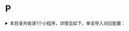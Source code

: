 # P
<details>
<summary>
本目录共收录1个小程序，详情见如下，单击导入对应配置：
</summary>

- [PP停车](https://quantumult.app/x/open-app/add-resource?remote-resource=%7B%22filter_remote%22%3A%20%5B%22https%3A%2F%2Fraw.githubusercontent.com%2Fzirawell%2FR-Store%2Fmain%2FRule%2FQuanX%2FAdblock%2FApplet%2FWechat%2FP%2FPP%E5%81%9C%E8%BD%A6%2Ffilter%2Fpppark.list%2C%20tag%3DPP%E5%81%9C%E8%BD%A6%22%5D%7D)

</details>